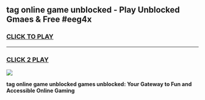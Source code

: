 
## tag online game unblocked - Play Unblocked Gmaes & Free #eeg4x
<h3>
<a href="https://premium.freeplayer.one?title=tag_online_game_unblocked&ref=03M">CLICK TO PLAY</a></h3>
<hr>

<h3>
<a href="https://premium.freeplayer.one?title=tag_online_game_unblocked&ref=03M">CLICK 2 PLAY</a>
  
</h3>

<a href="https://premium.freeplayer.one?title=tag_online_game_unblocked&ref=03M"><img src="https://clearcache.store/games.png"></a>


**tag online game unblocked games unblocked: Your Gateway to Fun and Accessible Online Gaming**
